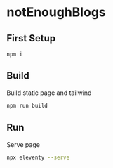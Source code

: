 # notEnoughBlogs

## First Setup
```
npm i
```

## Build

Build static page and tailwind

```bash
npm run build
```

## Run

Serve page

```bash
npx eleventy --serve
```